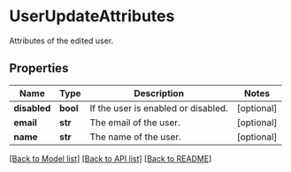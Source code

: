 # UserUpdateAttributes

Attributes of the edited user.
## Properties
Name | Type | Description | Notes
------------ | ------------- | ------------- | -------------
**disabled** | **bool** | If the user is enabled or disabled. | [optional] 
**email** | **str** | The email of the user. | [optional] 
**name** | **str** | The name of the user. | [optional] 

[[Back to Model list]](README.md#documentation-for-models) [[Back to API list]](README.md#documentation-for-api-endpoints) [[Back to README]](README.md)


